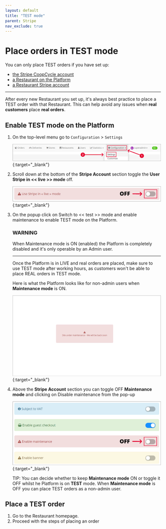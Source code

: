 ```yaml
---
layout: default
title: "TEST mode"
parent: Stripe
nav_exclude: true
---
```


# Place orders in TEST mode

<div class="alert alert-info" role="alert">
You can only place TEST orders if you have set up:<br>

<ul>
<li><a href="http://localhost:4000/en/payment_processors/stripe/#setting-up-the-cooperatives-stripe-account">the Stripe CoopCycle account</a></li>
<li><a href="/en/admin/restaurants/creating-a-restaurant/#creating-a-restaurant-on-coopcycle">a Restaurant on the Platform</a></li>
<li><a href="http://localhost:4000/en/admin/restaurants/creating-a-restaurant/#creating-a-restaurant-stripe-account">a Restaurant Stripe account</a></li>
</ul>
</div>

---

After every new Restaurant you set up, it's always best practice to place a TEST order with that Restaurant. This can help avoid any issues when **real customers** place **real orders**.

## Enable TEST mode on the Platform

1. On the top-level menu go to `Configuration` > `Settings`<br>

   [![Configuratio settings Test Mode](/assets/images/001TESTmodeConfigSettings.png)](/assets/images/001TESTmodeConfigSettings.png){:target="\_blank"}<br>

2. Scroll down at the bottom of the **Stripe Account** section toggle the **User Stripe in << live >> mode** off.<br>

   [![Toggle Off Stripe Live](/assets/images/002TESTmodeToggleOffStripeLive.png)](/assets/images/002TESTmodeToggleOffStripeLive.png){:target="\_blank"}<br>

3. On the popup click on <span class="badge badge-danger">Switch to << test >> mode and enable maintenance</span> to enable TEST mode on the Platform.<br>

    <div class="alert alert-danger" role="alert">
    <h3>WARNING</h3>
    When Maintenance mode is ON (enabled) the Platform is completely disabled and it's only operable by an Admin user.
    <hr><p class="mb-0">Once the Platform is in LIVE and real orders are placed, make sure to use TEST mode after working hours, as customers won't be able to place REAL orders in TEST mode.</p>

    </div>
    

    Here is what the Platform looks like for non-admin users when **Maintenance mode** is ON.<br>

    [![TEST mode Platform Disabled Non Admin User](/assets/images/003TESTmodePlatformDisabledNonAdminUser.png)](/assets/images/003TESTmodePlatformDisabledNonAdminUser.png){:target="\_blank"}<br>

4. Above the **Stripe Account** section you can toggle OFF **Maintenance mode** and clicking on <span class="badge badge-success">Disable maintenance</span> from the pop-up<br>

    [![Disable Maintenance Mode](/assets/images/004TESTmodeToggleOffMaintenanceMode.png)](/assets/images/004TESTmodeToggleOffMaintenanceMode.png){:target="\_blank"}

    <span class="badge badge-info">TIP:</span><span> You can decide whether to keep <strong>Maintenance mode</strong> ON or toggle it OFF whilst he Platform is on <strong>TEST</strong> mode. When <strong>Maintenance mode</strong> is OFF you can place TEST orders as a non-admin user.</span><br>

## Place a TEST order

1. Go to the Restaurant homepage.
2. Proceed with the steps of placing an order

